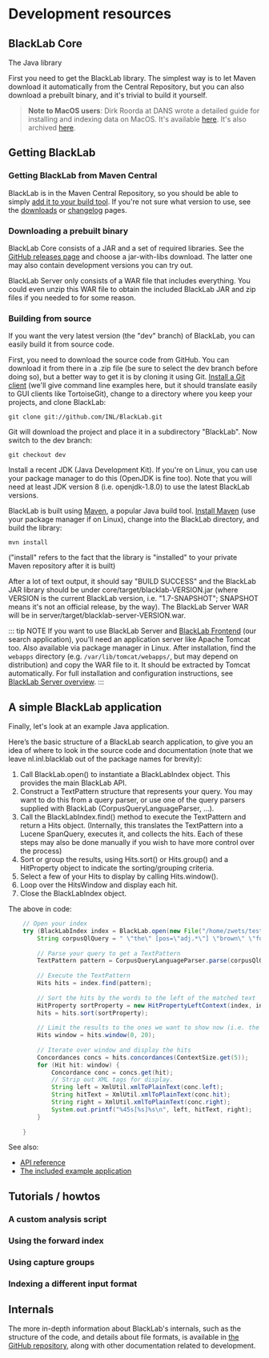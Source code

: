 # Development resources

## BlackLab Core

The Java library


First you need to get the BlackLab library. The simplest way is to let Maven download it automatically from the Central Repository, but you can also download a prebuilt binary, and it's trivial to build it yourself.

<blockquote>
<b>Note to MacOS users</b>: Dirk Roorda at DANS wrote a detailed guide for installing and indexing data on MacOS. It's available <a href='https://github.com/Dans-labs/clariah-gm/blob/master/blacklab/install.md'>here</a>. It's also archived <a href="../server/install-macos.html">here</a>.
</blockquote>

## Getting BlackLab

### Getting BlackLab from Maven Central

BlackLab is in the Maven Central Repository, so you should be able to simply [add it to your build tool](dependency-info.html). If you're not sure what version to use, see the [downloads](downloads.html) or [changelog](changelog.html) pages.

### Downloading a prebuilt binary

BlackLab Core consists of a JAR and a set of required libraries. See the [GitHub releases page](https://github.com/INL/BlackLab/releases/) and choose a jar-with-libs download. The latter one may also contain development versions you can try out.

BlackLab Server only consists of a WAR file that includes everything. You could even unzip this WAR file to obtain the included BlackLab JAR and zip files if you needed to for some reason.

### Building from source

If you want the very latest version (the "dev" branch) of BlackLab, you can easily build it from source code.

First, you need to download the source code from GitHub. You can download it from there in a .zip file (be sure to select the dev branch before doing so), but a better way to get it is by cloning it using Git. [Install a Git client](https://git-scm.com/book/en/v2/Getting-Started-Installing-Git) (we'll give command line examples here, but it should translate easily to GUI clients like TortoiseGit), change to a directory where you keep your projects, and clone BlackLab:

	git clone git://github.com/INL/BlackLab.git

Git will download the project and place it in a subdirectory "BlackLab". Now switch to the dev branch:

    git checkout dev
    
Install a recent JDK (Java Development Kit). If you're on Linux, you can use your package manager to do this (OpenJDK is fine too). Note that you will need at least JDK version 8 (i.e. openjdk-1.8.0) to use the latest BlackLab versions.

BlackLab is built using [Maven](http://maven.apache.org/), a popular Java build tool. [Install Maven](https://maven.apache.org/guides/getting-started/maven-in-five-minutes.html) (use your package manager if on Linux), change into the BlackLab directory, and build the library:

	mvn install

("install" refers to the fact that the library is "installed" to your private Maven repository after it is built)

After a lot of text output, it should say "BUILD SUCCESS" and the BlackLab JAR library should be under core/target/blacklab-VERSION.jar (where VERSION is the current BlackLab version, i.e. "1.7-SNAPSHOT"; SNAPSHOT means it's not an official release, by the way). The BlackLab Server WAR will be in server/target/blacklab-server-VERSION.war.

::: tip NOTE
If you want to use BlackLab Server and [BlackLab Frontend](/frontend/) (our search application), you'll need an application server like Apache Tomcat too. Also available via package manager in Linux. After installation, find the `webapps` directory (e.g. `/var/lib/tomcat/webapps/`, but may depend on distribution) and copy the WAR file to it. It should be extracted by Tomcat automatically. For full installation and configuration instructions, see [BlackLab Server overview](blacklab-server-overview.html).
:::

## A simple BlackLab application

Finally, let's look at an example Java application.

Here’s the basic structure of a BlackLab search application, to give you an idea of where to look in the source code and documentation (note that we leave nl.inl.blacklab out of the package names for brevity):

1. Call BlackLab.open() to instantiate a BlackLabIndex object. This provides the main BlackLab API.
2. Construct a TextPattern structure that represents your query. You may want to do this from a query parser, or use one of the query parsers supplied with BlackLab (CorpusQueryLanguageParser, …).
3. Call the BlackLabIndex.find() method to execute the TextPattern and return a Hits object. (Internally, this translates the TextPattern into a Lucene SpanQuery, executes it, and collects the hits. Each of these steps may also be done manually if you wish to have more control over the process)
4. Sort or group the results, using Hits.sort() or Hits.group() and a HitProperty object to indicate the sorting/grouping criteria.
5. Select a few of your Hits to display by calling Hits.window().
6. Loop over the HitsWindow and display each hit.
7. Close the BlackLabIndex object.

The above in code:

```java
	// Open your index
	try (BlackLabIndex index = BlackLab.open(new File("/home/zwets/testindex"))) {
	    String corpusQlQuery = " \"the\" [pos=\"adj.*\"] \"brown\" \"fox\" ";
	
	    // Parse your query to get a TextPattern
	    TextPattern pattern = CorpusQueryLanguageParser.parse(corpusQlQuery);
	
	    // Execute the TextPattern
	    Hits hits = index.find(pattern);
	
	    // Sort the hits by the words to the left of the matched text
	    HitProperty sortProperty = new HitPropertyLeftContext(index, index.annotation("word"));
	    hits = hits.sort(sortProperty);
	
	    // Limit the results to the ones we want to show now (i.e. the first page)
	    Hits window = hits.window(0, 20);
	
	    // Iterate over window and display the hits
	    Concordances concs = hits.concordances(ContextSize.get(5));
	    for (Hit hit: window) {
	        Concordance conc = concs.get(hit);
	        // Strip out XML tags for display.
	        String left = XmlUtil.xmlToPlainText(conc.left);
	        String hitText = XmlUtil.xmlToPlainText(conc.hit);
	        String right = XmlUtil.xmlToPlainText(conc.right);
	        System.out.printf("%45s[%s]%s\n", left, hitText, right);
	    }
	
	}
```

See also:

- [API reference](apidocs/index.html)
- [The included example application](example-application.html)



## Tutorials / howtos

### A custom analysis script


### Using the forward index


### Using capture groups


### Indexing a different input format



## Internals

The more in-depth information about BlackLab's internals, such as the structure of the code, and details about file formats, is available in [the GitHub repository](https://github.com/INL/BlackLab/tree/dev/doc/#readme), along with other documentation related to development.
